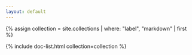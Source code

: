 ```yaml
---
layout: default
---
```


{% assign collection = site.collections | where: "label", "markdown" | first %}

{% include doc-list.html collection=collection %}
